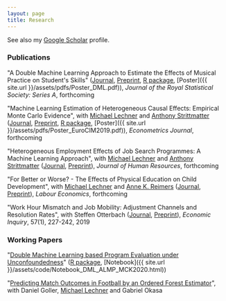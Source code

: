 ```yaml
---
layout: page
title: Research
---
```


See also my [Google Scholar](https://scholar.google.ch/citations?user=E604REwAAAAJ&hl=en&oi=sra) profile.

### Publications
"A Double Machine Learning Approach to Estimate the Effects of Musical Practice on Student's Skills" ([Journal](http://dx.doi.org/10.1111/rssa.12623), [Preprint](https://arxiv.org/abs/1805.10300), [R package](https://github.com/MCKnaus/dmlmt), [Poster]({{ site.url }}/assets/pdfs/Poster_DML.pdf)), *Journal of the Royal Statistical Society: Series A*, forthcoming

"Machine Learning Estimation of Heterogeneous Causal Effects: Empirical Monte Carlo Evidence", with [Michael Lechner](https://www.michael-lechner.eu/) and [Anthony Strittmatter](http://www.anthonystrittmatter.com/home) ([Journal](https://doi.org/10.1093/ectj/utaa014), [Preprint](https://arxiv.org/abs/1810.13237), [R package](https://github.com/MCKnaus/CATEs), [Poster]({{ site.url }}/assets/pdfs/Poster_EuroCIM2019.pdf)), *Econometrics Journal*, forthcoming

"Heterogeneous Employment Effects of Job Search Programmes: A Machine Learning Approach", with [Michael Lechner](https://www.michael-lechner.eu/) and [Anthony Strittmatter](http://www.anthonystrittmatter.com/home) ([Journal](http://jhr.uwpress.org/content/early/2020/03/24/jhr.57.2.0718-9615R1.abstract), [Preprint](https://arxiv.org/abs/1709.10279)), *Journal of Human Resources*, forthcoming

"For Better or Worse? - The Effects of Physical Education on Child Development", with [Michael Lechner](https://www.michael-lechner.eu/) and [Anne K. Reimers](https://www.tu-chemnitz.de/hsw/ab/prof/sportpaedagogik/index.php.en) ([Journal](https://doi.org/10.1016/j.labeco.2020.101904), [Preprint](https://www.iza.org/publications/dp/11268)), *Labour Economics*, forthcoming

"Work Hour Mismatch and Job Mobility: Adjustment Channels and Resolution Rates", with Steffen Otterbach ([Journal](https://onlinelibrary.wiley.com/doi/full/10.1111/ecin.12586), [Preprint](https://www.iza.org/publications/dp/9735)), *Economic Inquiry*, 57(1), 227-242, 2019


### Working Papers

"[Double Machine Learning based Program Evaluation under Unconfoundedness](http://arxiv.org/abs/2003.03191)" ([R package](https://github.com/MCKnaus/causalDML), [Notebook]({{ site.url }}/assets/code/Notebook_DML_ALMP_MCK2020.html))

"[Predicting Match Outcomes in Football by an Ordered Forest Estimator](https://www.researchgate.net/publication/328486514_Predicting_Match_Outcomes_in_Football_by_an_Ordered_Forest_Estimator)", with Daniel Goller, [Michael Lechner](https://www.michael-lechner.eu/) and Gabriel Okasa
